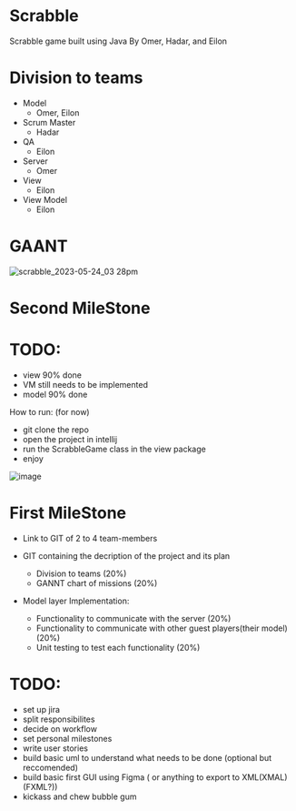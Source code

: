 # Scrabble
Scrabble game built using Java 
By Omer, Hadar, and Eilon

# Division to teams
- Model
   * Omer, Eilon
- Scrum Master
   * Hadar
-  QA
   * Eilon
- Server
   * Omer
- View
   * Eilon
- View Model
   * Eilon

# GAANT
![scrabble_2023-05-24_03 28pm](https://github.com/OmerBart/Scrabble/assets/121627693/6c5c61e5-6dff-4862-8587-b3091034f5ed)

# Second MileStone 

# TODO:
- view 90% done 
- VM still needs to be implemented
- model 90% done

How to run: (for now)
- git clone the repo
- open the project in intellij
- run the ScrabbleGame class in the view package
- enjoy


![image](https://github.com/OmerBart/Scrabble/assets/112820943/aaac6aa7-f0d4-41bd-b62f-edf97034623a)


# First MileStone 

- Link to GIT of 2 to 4 team-members

- GIT containing the decription of the project and its plan
    * Division to teams (20%)
    * GANNT chart of missions (20%)

- Model layer Implementation:
    * Functionality to communicate with the server (20%)
    * Functionality to communicate with other guest players(their model) (20%)
    * Unit testing to test each functionality (20%)
    
# TODO:
- set up jira 
- split responsibilites 
- decide on workflow 
- set personal milestones
- write user stories 
- build basic uml to understand what needs to be done (optional but reccomended) 
- build basic first GUI using Figma ( or anything to export to XML(XMAL) (FXML?))
- kickass and chew bubble gum



